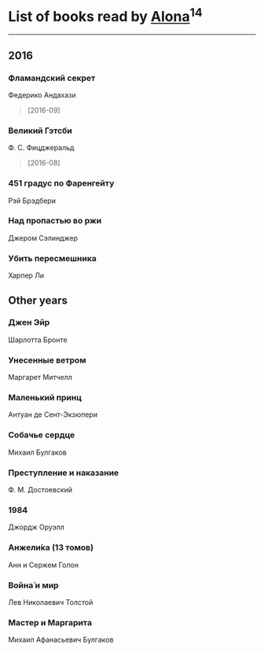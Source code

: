 # List of books read by [Alona](https://www.facebook.com/app_scoped_user_id/320700111602997/)<sup>14</sup>
---

## 2016

### Фламандский секрет
Федерико Андахази
> [2016-09] 


### Великий Гэтсби
Ф. С. Фицджеральд
> [2016-08] 


### 451 градус по Фаренгейту
Рэй Брэдбери


### Над пропастью во ржи
Джером Сэлинджер


### Убить пересмешника
Харпер Ли



## Other years

### Джен Эйр
Шарлотта Бронте


### Унесенные ветром
Маргарет Митчелл


### Маленький принц
Антуан де Сент-Экзюпери


### Собачье сердце
Михаил Булгаков


### Преступление и наказание
Ф. М. Достоевский


### 1984
Джордж Оруэлл


### Анжели́ка (13 томов)
Анн и Сержем Голон


### Война́ и мир
Лев Николаевич Толстой


### Мастер и Маргарита
Михаил Афанасьевич Булгаков



